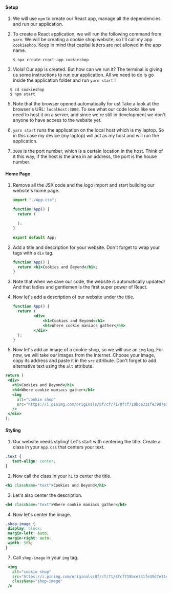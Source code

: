 #### Setup

1. We will use `npm` to create our React app, manage all the dependencies and run our application.

2. To create a React application, we will run the following command from `yarn`. We will be creating a cookie shop website, so I'll call my app `cookieshop`. Keep in mind that capital letters are not allowed in the app name.

   ```shell
   $ npx create-react-app cookieshop
   ```

3.  Viola! Our app is created. But how can we run it?
The terminal is giving us some instructions to run our application. All we need to do is go inside the application folder and run `yarn start` !

 ```shell
   $ cd cookieshop
   $ npm start
   ```

5. Note that the browser opened automatically for us! Take a look at the browser's URL: `localhost:3000`. To see what our code looks like we need to host it on a server, and since we're still in development we don't anyone to have access to the website yet.

6. `yarn start` runs the application on the local host which is my laptop. So in this case my device (my laptop) will act as my host and will run the application.

7. `3000` is the port number, which is a certain location in the host. Think of it this way, if the host is the area in an address, the port is the house number.

#### Home Page

1. Remove all the JSX code and the logo import and start building our website's home page.

   ```jsx
   import "./App.css";

   function App() {
     return (

     );
   }

   export default App;
   ```

2. Add a title and description for your website. Don't forget to wrap your tags with a `div` tag.

   ```jsx
   function App() {
     return <h1>Cookies and Beyond</h1>;
   }
   ```

3. Note that when we save our code, the website is automatically updated! And that ladies and gentlemen is the first super power of React.

4. Now let's add a description of our website under the title. 

   ```jsx
   function App() {
     return (
            <div>
                <h1>Cookies and Beyond</h1>
                <h4>Where cookie maniacs gather</h4>
            </div>
     );
   }
   ```

5. Now let's add an image of a cookie shop, so we will use an `img` tag. For now, we will take our images from the internet. Choose your image, copy its address and paste it in the `src` attribute. Don't forget to add alternative text using the `alt` attribute.

 ```jsx
return (
  <div>
    <h1>Cookies and Beyond</h1>
    <h4>Where cookie maniacs gather</h4>
    <img
      alt="cookie shop"
      src="https://i.pinimg.com/originals/8f/cf/71/8fcf719bce331fe39d7e31ebf07349f3.jpg"
    />
  </div>
);
 ```

#### Styling

1. Our website needs styling! Let's start with centering the title. Create a class in your `App.css` that centers your text.

 ```css
.text {
    text-align: center;
}
 ```

2. Now call the class in your `h1` to center the title.

 ```jsx
<h1 className="text">Cookies and Beyond</h1>

 ```
3. Let's also center the description.

 ```jsx
<h4 className="text">Where cookie maniacs gather</h4>
 ```

4. Now let's center the image.

 ```css
.shop-image {
  display: block;
  margin-left: auto;
  margin-right: auto;
  width: 50%;
}
 ```

7. Call `shop-image` in your `img` tag.

 ```jsx
  <img
    alt="cookie shop"
    src="https://i.pinimg.com/originals/8f/cf/71/8fcf719bce331fe39d7e31ebf07349f3.jpg"
    className="shop-image"
  />
 ```
